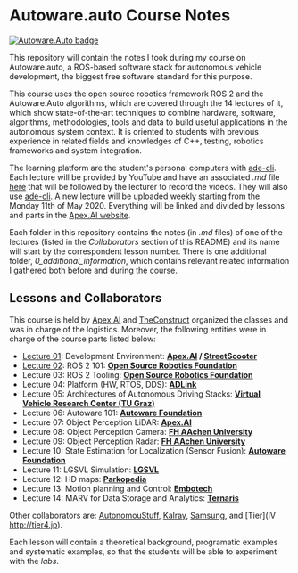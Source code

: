 # Autoware.auto Course Notes
[![Autoware.Auto badge](https://img.shields.io/badge/Autoware-Auto-orange.svg)](https://www.autoware.auto)

This repository will contain the notes I took during my course on Autoware.auto, a ROS-based software stack for autonomous vehicle development, the biggest free software standard for this purpose.

This course uses the open source robotics framework ROS 2 and the Autoware.Auto algorithms, which are covered through the 14 lectures of it, which show state-of-the-art techniques to combine hardware, software, algorithms, methodologies, tools and data to build useful applications in the autonomous system context. It is oriented to students with previous experience in related fields and knowledges of C++, testing, robotics frameworks and system integration.

The learning platform are the student's personal computers with [ade-cli](https://ade-cli.readthedocs.io/en/latest). Each lecture will be provided by YouTube and have an associated *.md* file [here](https://gitlab.com/ApexAI/autowareclass2020/-/tree/master/lectures) that will be followed by the lecturer to record the videos. They will also use [ade-cli](https://ade-cli.readthedocs.io/en/latest/). A new lecture will be uploaded weekly starting from the Monday 11th of May 2020. Everything will be linked and divided by lessons and parts in the [Apex.AI website](https://www.apex.ai/autoware-course).

Each folder in this repository contains the notes (in *.md* files) of one of the lectures (listed in the *Collaborators* section of this README) and its name will start by the correspondent lesson number. There is one additional folder, *0_additional_information*, which contains relevant related information I gathered both before and during the course.


## Lessons and Collaborators
This course is held by [Apex.AI](https://www.apex.ai/autoware-course) and [TheConstruct](http://www.theconstruct.ai) organized the classes and was in charge of the logistics. Moreover, the following entities were in charge of the course parts listed below:

- [Lecture 01](https://github.com/jmtc7/autoware-course/tree/master/01_development_environment): Development Environment: **[Apex.AI](https://www.apex.ai) / [StreetScooter](http://streetscooter.com)**
- [Lecture 02](https://github.com/jmtc7/autoware-course/tree/master/02_ROS2_101): ROS 2 101: **[Open Source Robotics Foundation](http://openrobotics.org)**
- Lecture 03: ROS 2 Tooling: **[Open Source Robotics Foundation](http://openrobotics.org)**
- Lecture 04: Platform (HW, RTOS, DDS): **[ADLink](http://adlink-labs.tech)**
- Lecture 05: Architectures of Autonomous Driving Stacks: **[Virtual Vehicle Research Center (TU Graz)](https://www.tugraz.at/en/home)**
- Lecture 06: Autoware 101: **[Autoware Foundation](https://www.autoware.org)**
- Lecture 07: Object Perception LiDAR: **[Apex.AI](https://www.apex.ai)**
- Lecture 08: Object Perception Camera: **[FH AAchen University](https://www.fh-aachen.de/en)**
- Lecture 09: Object Perception Radar: **[FH AAchen University](https://www.fh-aachen.de/en)**
- Lecture 10: State Estimation for Localization (Sensor Fusion): **[Autoware Foundation](https://www.autoware.org)**
- Lecture 11: LGSVL Simulation: **[LGSVL](http://lge.com)**
- Lecture 12: HD maps: **[Parkopedia](http://parkopedia.com)**
- Lecture 13: Motion planning and Control: **[Embotech](http://embotech.com)**
- Lecture 14: MARV for Data Storage and Analytics: **[Ternaris](https://ternaris.com)**

Other collaborators are: [AutonomouStuff](https://autonomoustuff.com), [Kalray](http://kalray.eu), [Samsung](https://www.sra.samsung.com), and [Tier](IV http://tier4.jp).

Each lesson will contain a theoretical background, programatic examples and systematic examples, so that the students will be able to experiment with the *labs*.
